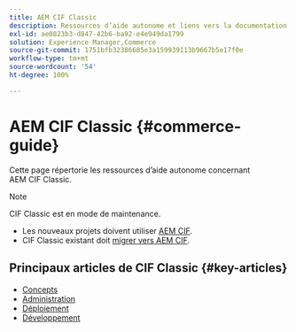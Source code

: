 ```yaml
---
title: AEM CIF Classic
description: Ressources d’aide autonome et liens vers la documentation d’Adobe Experience Manager CIF Classic.
exl-id: ae0823b3-d847-42b6-ba92-e4e949da1799
solution: Experience Manager,Commerce
source-git-commit: 1751bfb32386685e3a159939113b9667b5e17f0e
workflow-type: tm+mt
source-wordcount: '54'
ht-degree: 100%

---
```



# AEM CIF Classic {#commerce-guide}

Cette page répertorie les ressources d’aide autonome concernant AEM CIF Classic.

>[!NOTE]
>
>CIF Classic est en mode de maintenance.
>
>* Les nouveaux projets doivent utiliser [AEM CIF](/help/commerce/cif/introduction.md).
>* CIF Classic existant doit [migrer vers AEM CIF](/help/commerce/cif/migration.md).

## Principaux articles de CIF Classic {#key-articles}

* [Concepts](administering/concepts.md)
* [Administration](administering/generic.md)
* [Déploiement](deploying/ecommerce.md)
* [Développement](developing/ecommerce.md)
